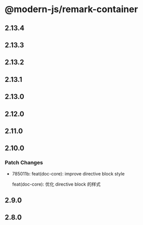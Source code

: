 # @modern-js/remark-container

## 2.13.4

## 2.13.3

## 2.13.2

## 2.13.1

## 2.13.0

## 2.12.0

## 2.11.0

## 2.10.0

### Patch Changes

- 785011b: feat(doc-core): improve directive block style

  feat(doc-core): 优化 directive block 的样式

## 2.9.0

## 2.8.0
